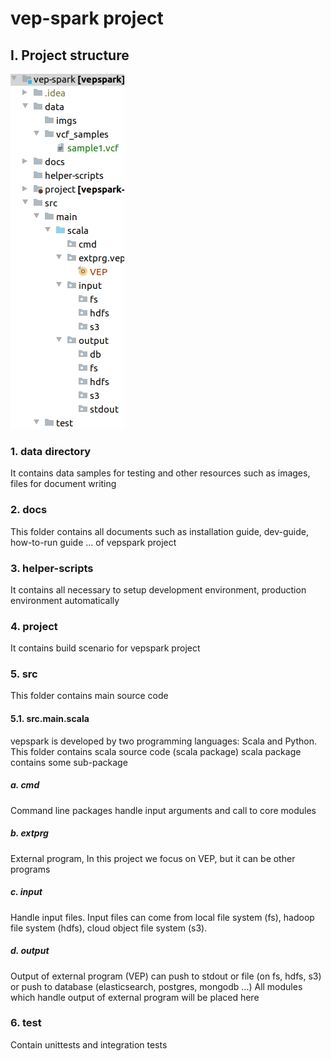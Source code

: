 # vep-spark project

## I. Project structure 

![Project structure](data/imgs/project-structure.png)
### 1. data directory
It contains data samples for testing and other resources such as images, files for document writing
### 2. docs
This folder contains all documents such as installation guide, dev-guide, how-to-run guide ... of vepspark project
### 3. helper-scripts
It contains all necessary to setup development environment, production environment automatically
### 4. project
It contains build scenario for vepspark project
### 5. src
This folder contains main source code
#### 5.1. src.main.scala
vepspark is developed by two programming languages: Scala and Python. This folder contains scala source code (scala package)
scala package contains some sub-package
##### a. cmd
Command line packages handle input arguments and call to core modules
##### b. extprg
External program, In this project we focus on VEP, but it can be other programs
##### c. input
Handle input files. Input files can come from local file system (fs), hadoop file system (hdfs), cloud object file system (s3).
##### d. output
Output of external program (VEP) can push to stdout or file (on fs, hdfs, s3) or push to database (elasticsearch, postgres, mongodb ...)
All modules which handle output of external program will be placed here
### 6. test
Contain unittests and integration tests

